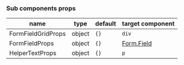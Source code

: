 ### Sub components props
|name|type|default|target component|
|----|----|-------|----------------|
|FormFieldGridProps|object|`{}`|`div`|
|FormFieldProps|object|`{}`|[Form.Field](https://react.semantic-ui.com/collections/form/)|
|HelperTextProps|object|`{}`|`p`|